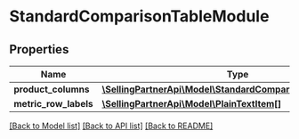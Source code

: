 # StandardComparisonTableModule

## Properties
Name | Type | Description | Notes
------------ | ------------- | ------------- | -------------
**product_columns** | [**\SellingPartnerApi\Model\StandardComparisonProductBlock[]**](StandardComparisonProductBlock.md) |  | [optional] 
**metric_row_labels** | [**\SellingPartnerApi\Model\PlainTextItem[]**](PlainTextItem.md) |  | [optional] 

[[Back to Model list]](../README.md#documentation-for-models) [[Back to API list]](../README.md#documentation-for-api-endpoints) [[Back to README]](../README.md)



